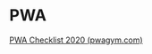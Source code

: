 # PWA

[PWA Checklist 2020 (pwagym.com)](https://dev.to/uyouthe/pwa-checklist-2020-final-and-complete-8hi)